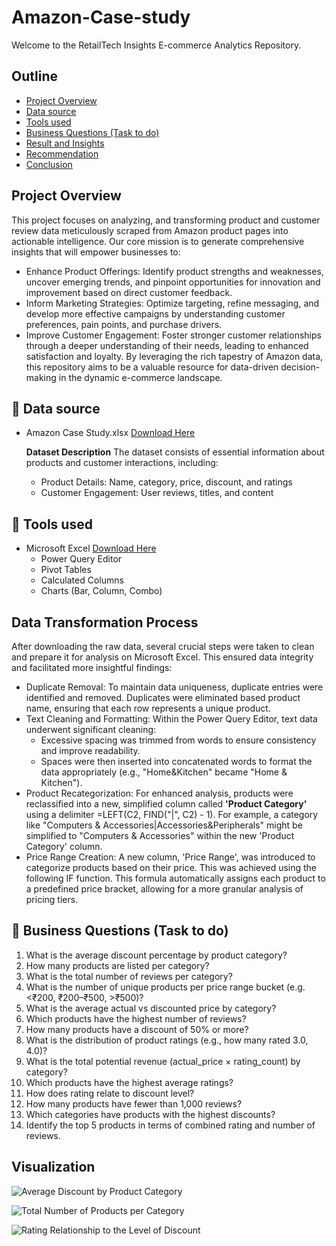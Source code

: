 # Amazon-Case-study
Welcome to the RetailTech Insights E-commerce Analytics Repository. 
## Outline
- [Project Overview](#project-overview)
- [Data source](#data-source)
- [Tools used](#tools-used)
- [Business Questions (Task to do)](#business-questions-task-to-do)
- [Result and Insights](#result-and-insights)
- [Recommendation](#Recommendation)
- [Conclusion](#conclusion)

## Project Overview
This project focuses on analyzing, and transforming product and customer review data meticulously scraped from Amazon product pages into actionable intelligence. Our core mission is to generate comprehensive insights that will empower businesses to:
 - Enhance Product Offerings: Identify product strengths and weaknesses, uncover emerging trends, and pinpoint opportunities for innovation and improvement based on direct customer feedback.
 - Inform Marketing Strategies: Optimize targeting, refine messaging, and develop more effective campaigns by understanding customer preferences, pain points, and purchase drivers.
 - Improve Customer Engagement: Foster stronger customer relationships through a deeper understanding of their needs, leading to enhanced satisfaction and loyalty.
By leveraging the rich tapestry of Amazon data, this repository aims to be a valuable resource for data-driven decision-making in the dynamic e-commerce landscape.

## 📁 Data source
 - Amazon Case Study.xlsx [Download Here](https://canvas.instructure.com/files/302721266/download?download_frd=1)

   **Dataset Description**
   The dataset consists of essential information about products and customer interactions, including:
     - Product Details: Name, category, price, discount, and ratings
     - Customer Engagement: User reviews, titles, and content

## 🧰 **Tools used**
- Microsoft Excel [Download Here](https://microsoft-excel.en.softonic.com/)
  - Power Query Editor 
  - Pivot Tables
  - Calculated Columns
  - Charts (Bar, Column, Combo)

## Data Transformation Process
After downloading the raw data, several crucial steps were taken to clean and prepare it for analysis on Microsoft Excel. This ensured data integrity and facilitated more insightful findings:
- Duplicate Removal: To maintain data uniqueness, duplicate entries were identified and removed. Duplicates were eliminated based product name, ensuring that each row represents a unique product.
- Text Cleaning and Formatting: Within the Power Query Editor, text data underwent significant cleaning:
   - Excessive spacing was trimmed from words to ensure consistency and improve readability.
   - Spaces were then inserted into concatenated words to format the data appropriately (e.g., "Home&Kitchen" became "Home & Kitchen").
- Product Recategorization: For enhanced analysis, products were reclassified into a new, simplified column called **'Product Category'**  using a delimiter =LEFT(C2, FIND("|", C2) - 1). For example, a category like "Computers & Accessories|Accessories&Peripherals" might be simplified to "Computers & Accessories" within the new 'Product Category' column.  
- Price Range Creation: A new column, 'Price Range', was introduced to categorize products based on their price. This was achieved using the following IF function. This formula automatically assigns each product to a predefined price bracket, allowing for a more granular analysis of pricing tiers. 


## 🧠 Business Questions (Task to do)

1. What is the average discount percentage by product category?
2. How many products are listed per category?
3. What is the total number of reviews per category?
4. What is the number of unique products per price range bucket (e.g. <₹200, ₹200–₹500, >₹500)?
5. What is the average actual vs discounted price by category?
6. Which products have the highest number of reviews?
7. How many products have a discount of 50% or more?
8. What is the distribution of product ratings (e.g., how many rated 3.0, 4.0)?
9. What is the total potential revenue (actual_price × rating_count) by category?
10. Which products have the highest average ratings?
11. How does rating relate to discount level?
12. How many products have fewer than 1,000 reviews?
13. Which categories have products with the highest discounts?
14. Identify the top 5 products in terms of combined rating and number of reviews.


## Visualization 
![Average Discount by Product Category](https://github.com/user-attachments/assets/14c8da9b-0084-4084-a5b2-d12c05ca1d39)

![Total Number of Products per Category ](https://github.com/user-attachments/assets/9370e617-a73e-4a9e-80b5-19de961d2676)

![Rating Relationship to the Level of Discount ](https://github.com/user-attachments/assets/38319a9f-6995-4756-97d9-45d6f1c6bd60)
